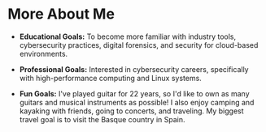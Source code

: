 <link rel="stylesheet" href="style.css">

# More About Me

- **Educational Goals:** To become more familiar with industry tools, cybersecurity practices, digital forensics, and security for cloud-based environments.

- **Professional Goals:** Interested in cybersecurity careers, specifically with high-performance computing and Linux systems.

- **Fun Goals:** I've played guitar for 22 years, so I'd like to own as many guitars and musical instruments as possible! I also enjoy camping and kayaking with friends, going to concerts, and traveling. My biggest travel goal is to visit the Basque country in Spain.
